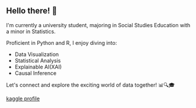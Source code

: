## Hello there! 👋 

I'm currently a university student, majoring in Social Studies Education with a minor in Statistics.

Proficient in Python and R, I enjoy diving into:
- Data Visualization
- Statistical Analysis
- Explainable AI(XAI)
- Causal Inference

Let's connect and explore the exciting world of data together! 📊🔍🎓

[kaggle profile](https://www.kaggle.com/lucasdataartist)


<!--
**Jaehoon-Jang-data/Jaehoon-Jang-data** is a ✨ _special_ ✨ repository because its `README.md` (this file) appears on your GitHub profile.

Here are some ideas to get you started:

- 🔭 I’m currently working on ...
- 🌱 I’m currently learning ...
- 👯 I’m looking to collaborate on ...
- 🤔 I’m looking for help with ...
- 💬 Ask me about ...
- 📫 How to reach me: ...
- 😄 Pronouns: ...
- ⚡ Fun fact: ...
-->
